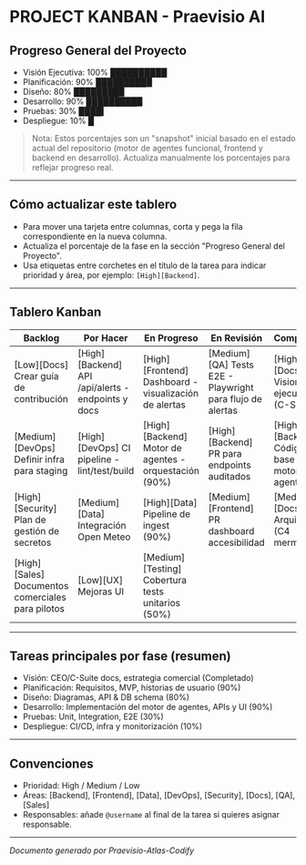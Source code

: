 # PROJECT KANBAN - Praevisio AI

## Progreso General del Proyecto
- Visión Ejecutiva: 100% ██████████
- Planificación: 90% █████████▉
- Diseño: 80% ████████▉
- Desarrollo: 90% █████████▉
- Pruebas: 30% ████▍
- Despliegue: 10% █

> Nota: Estos porcentajes son un "snapshot" inicial basado en el estado actual del repositorio (motor de agentes funcional, frontend y backend en desarrollo). Actualiza manualmente los porcentajes para reflejar progreso real.

---

## Cómo actualizar este tablero
- Para mover una tarjeta entre columnas, corta y pega la fila correspondiente en la nueva columna.
- Actualiza el porcentaje de la fase en la sección "Progreso General del Proyecto".
- Usa etiquetas entre corchetes en el título de la tarea para indicar prioridad y área, por ejemplo: `[High][Backend]`.

---

## Tablero Kanban

| Backlog | Por Hacer | En Progreso | En Revisión | Completado |
|---|---|---|---|---|
| [Low][Docs] Crear guía de contribución | [High][Backend] API /api/alerts - endpoints y docs | [High][Frontend] Dashboard - visualización de alertas | [Medium][QA] Tests E2E - Playwright para flujo de alertas | [High][Docs] Vision ejecutiva (C-Suite) |
| [Medium][DevOps] Definir infra para staging | [High][DevOps] CI pipeline - lint/test/build | [High][Backend] Motor de agentes - orquestación (90%) | [High][Backend] PR para endpoints auditados | [High][Backend] Código base del motor de agentes |
| [High][Security] Plan de gestión de secretos | [Medium][Data] Integración Open Meteo | [High][Data] Pipeline de ingest (90%) | [Medium][Frontend] PR dashboard accesibilidad | [Medium][Docs] Arquitectura (C4 mermaid) |
| [High][Sales] Documentos comerciales para pilotos | [Low][UX] Mejoras UI | [Medium][Testing] Cobertura tests unitarios (50%) |  |  |

---

## Tareas principales por fase (resumen)
- Visión: CEO/C-Suite docs, estrategia comercial (Completado)
- Planificación: Requisitos, MVP, historias de usuario (90%)
- Diseño: Diagramas, API & DB schema (80%)
- Desarrollo: Implementación del motor de agentes, APIs y UI (90%)
- Pruebas: Unit, Integration, E2E (30%)
- Despliegue: CI/CD, infra y monitorización (10%)

---

## Convenciones
- Prioridad: High / Medium / Low
- Áreas: [Backend], [Frontend], [Data], [DevOps], [Security], [Docs], [QA], [Sales]
- Responsables: añade `@username` al final de la tarea si quieres asignar responsable.

---

*Documento generado por Praevisio-Atlas-Codify*